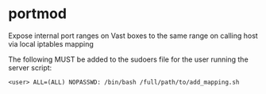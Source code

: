 # portmod

Expose internal port ranges on Vast boxes to the same range on calling host via local iptables mapping

The following MUST be added to the sudoers file for the user running the server script:

```
<user> ALL=(ALL) NOPASSWD: /bin/bash /full/path/to/add_mapping.sh
```
